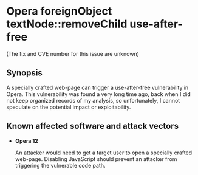 Opera foreignObject textNode::removeChild use-after-free
========================================================
(The fix and CVE number for this issue are unknown)

Synopsis
--------
A specially crafted web-page can trigger a use-after-free vulnerability in
Opera. This vulnerability was found a very long time ago, back when I did not
keep organized records of my analysis, so unfortunately, I cannot speculate on
the potential impact or exploitability.

Known affected software and attack vectors
------------------------------------------
* **Opera 12**

  An attacker would need to get a target user to open a specially crafted
  web-page. Disabling JavaScript should prevent an attacker from triggering the
  vulnerable code path.
